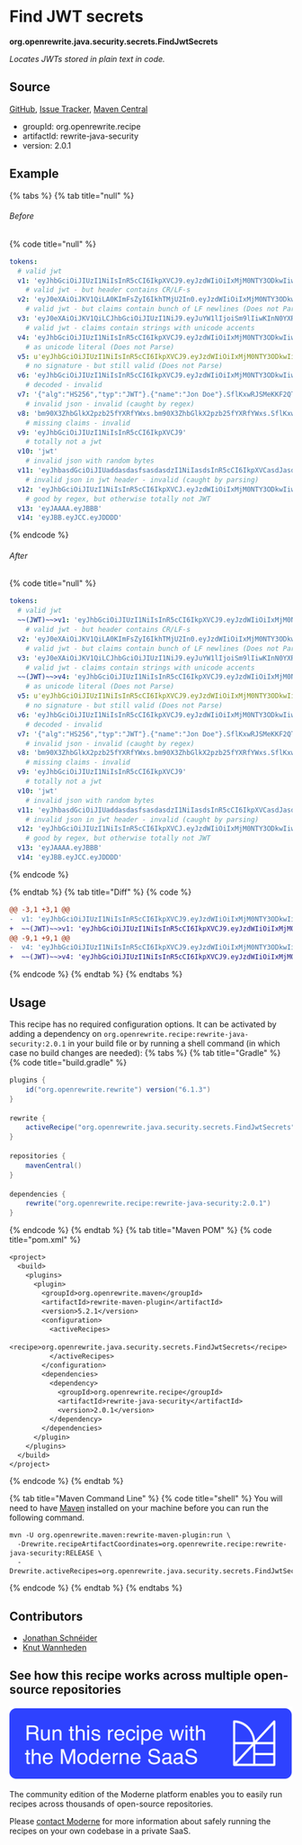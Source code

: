 # Find JWT secrets

**org.openrewrite.java.security.secrets.FindJwtSecrets**

_Locates JWTs stored in plain text in code._

## Source

[GitHub](https://github.com/openrewrite/rewrite-java-security/blob/main/src/main/java/org/openrewrite/java/security/secrets/FindJwtSecrets.java), [Issue Tracker](https://github.com/openrewrite/rewrite-java-security/issues), [Maven Central](https://central.sonatype.com/artifact/org.openrewrite.recipe/rewrite-java-security/2.0.1/jar)

* groupId: org.openrewrite.recipe
* artifactId: rewrite-java-security
* version: 2.0.1

## Example


{% tabs %}
{% tab title="null" %}

###### Before
{% code title="null" %}
```yaml
tokens:
  # valid jwt
  v1: 'eyJhbGciOiJIUzI1NiIsInR5cCI6IkpXVCJ9.eyJzdWIiOiIxMjM0NTY3ODkwIiwibmFtZSI6IkpvaG4gRG9lIiwiaWF0IjoxNTE2MjM5MDIyfQ.SflKxwRJSMeKKF2QT4fwpMeJf36POk6yJV_adQssw5c'
    # valid jwt - but header contains CR/LF-s
  v2: 'eyJ0eXAiOiJKV1QiLA0KImFsZyI6IkhTMjU2In0.eyJzdWIiOiIxMjM0NTY3ODkwIiwibmFtZSI6IkpvaG4gRG9lIiwiaWF0IjoxNTE2MjM5MDIyfQ'
    # valid jwt - but claims contain bunch of LF newlines (Does not Parse)
  v3: 'eyJ0eXAiOiJKV1QiLCJhbGciOiJIUzI1NiJ9.eyJuYW1lIjoiSm9lIiwKInN0YXR1cyI6ImVtcGxveWVlIgp9'
    # valid jwt - claims contain strings with unicode accents
  v4: 'eyJhbGciOiJIUzI1NiIsInR5cCI6IkpXVCJ9.eyJzdWIiOiIxMjM0NTY3ODkwIiwibmFtZSI6IsWww6HFkcOtIMOWxZHDqcOoIiwiaWF0IjoxNTE2MjM5MDIyfQ.k5HibI_uLn_RTuPcaCNkaVaQH2y5q6GvJg8GPpGMRwQ'
    # as unicode literal (Does not Parse)
  v5: u'eyJhbGciOiJIUzI1NiIsInR5cCI6IkpXVCJ9.eyJzdWIiOiIxMjM0NTY3ODkwIiwibmFtZSI6IkpvaG4gRG9lIiwiaWF0IjoxNTE2MjM5MDIyfQ.SflKxwRJSMeKKF2QT4fwpMeJf36POk6yJV_adQssw5c'
    # no signature - but still valid (Does not Parse)
  v6: 'eyJhbGciOiJIUzI1NiIsInR5cCI6IkpXVCJ9.eyJzdWIiOiIxMjM0NTY3ODkwIiwibmFtZSI6IkpvaG4gRG9lIiwiaWF0IjoxNTE2MjM5MDIyfQ'
    # decoded - invalid
  v7: '{"alg":"HS256","typ":"JWT"}.{"name":"Jon Doe"}.SflKxwRJSMeKKF2QT4fwpMeJf36POk6yJV_adQssw5c'
    # invalid json - invalid (caught by regex)
  v8: 'bm90X3ZhbGlkX2pzb25fYXRfYWxs.bm90X3ZhbGlkX2pzb25fYXRfYWxs.SflKxwRJSMeKKF2QT4fwpMeJf36POk6yJV_adQssw5c'
    # missing claims - invalid
  v9: 'eyJhbGciOiJIUzI1NiIsInR5cCI6IkpXVCJ9'
    # totally not a jwt
  v10: 'jwt'
    # invalid json with random bytes
  v11: 'eyJhbasdGciOiJIUaddasdasfsasdasdzI1NiIasdsInR5cCI6IkpXVCasdJasd9.eyJzdWIiOiIxMjM0NTY3ODkwIiwibmFtZSI6IkpvaG4gRG9lIiwiaWF0IjoxNTE2MjM5MDIyfQ.SflKxwRJSMeKKF2QT4fwpMeJf36POk6yJV_adQssw5c'
    # invalid json in jwt header - invalid (caught by parsing)
  v12: 'eyJhbGciOiJIUzI1NiIsInR5cCI6IkpXVCJ.eyJzdWIiOiIxMjM0NTY3ODkwIiwibmFtZSI6IkpvaG4gRG9lIiwiaWF0IjoxNTE2MjM5MDIyfQ.SflKxwRJSMeKKF2QT4fwpMeJf36POk6yJV_adQssw5c'
    # good by regex, but otherwise totally not JWT
  v13: 'eyJAAAA.eyJBBB'
  v14: 'eyJBB.eyJCC.eyJDDDD'
```
{% endcode %}

###### After
{% code title="null" %}
```yaml
tokens:
  # valid jwt
  ~~(JWT)~~>v1: 'eyJhbGciOiJIUzI1NiIsInR5cCI6IkpXVCJ9.eyJzdWIiOiIxMjM0NTY3ODkwIiwibmFtZSI6IkpvaG4gRG9lIiwiaWF0IjoxNTE2MjM5MDIyfQ.SflKxwRJSMeKKF2QT4fwpMeJf36POk6yJV_adQssw5c'
    # valid jwt - but header contains CR/LF-s
  v2: 'eyJ0eXAiOiJKV1QiLA0KImFsZyI6IkhTMjU2In0.eyJzdWIiOiIxMjM0NTY3ODkwIiwibmFtZSI6IkpvaG4gRG9lIiwiaWF0IjoxNTE2MjM5MDIyfQ'
    # valid jwt - but claims contain bunch of LF newlines (Does not Parse)
  v3: 'eyJ0eXAiOiJKV1QiLCJhbGciOiJIUzI1NiJ9.eyJuYW1lIjoiSm9lIiwKInN0YXR1cyI6ImVtcGxveWVlIgp9'
    # valid jwt - claims contain strings with unicode accents
  ~~(JWT)~~>v4: 'eyJhbGciOiJIUzI1NiIsInR5cCI6IkpXVCJ9.eyJzdWIiOiIxMjM0NTY3ODkwIiwibmFtZSI6IsWww6HFkcOtIMOWxZHDqcOoIiwiaWF0IjoxNTE2MjM5MDIyfQ.k5HibI_uLn_RTuPcaCNkaVaQH2y5q6GvJg8GPpGMRwQ'
    # as unicode literal (Does not Parse)
  v5: u'eyJhbGciOiJIUzI1NiIsInR5cCI6IkpXVCJ9.eyJzdWIiOiIxMjM0NTY3ODkwIiwibmFtZSI6IkpvaG4gRG9lIiwiaWF0IjoxNTE2MjM5MDIyfQ.SflKxwRJSMeKKF2QT4fwpMeJf36POk6yJV_adQssw5c'
    # no signature - but still valid (Does not Parse)
  v6: 'eyJhbGciOiJIUzI1NiIsInR5cCI6IkpXVCJ9.eyJzdWIiOiIxMjM0NTY3ODkwIiwibmFtZSI6IkpvaG4gRG9lIiwiaWF0IjoxNTE2MjM5MDIyfQ'
    # decoded - invalid
  v7: '{"alg":"HS256","typ":"JWT"}.{"name":"Jon Doe"}.SflKxwRJSMeKKF2QT4fwpMeJf36POk6yJV_adQssw5c'
    # invalid json - invalid (caught by regex)
  v8: 'bm90X3ZhbGlkX2pzb25fYXRfYWxs.bm90X3ZhbGlkX2pzb25fYXRfYWxs.SflKxwRJSMeKKF2QT4fwpMeJf36POk6yJV_adQssw5c'
    # missing claims - invalid
  v9: 'eyJhbGciOiJIUzI1NiIsInR5cCI6IkpXVCJ9'
    # totally not a jwt
  v10: 'jwt'
    # invalid json with random bytes
  v11: 'eyJhbasdGciOiJIUaddasdasfsasdasdzI1NiIasdsInR5cCI6IkpXVCasdJasd9.eyJzdWIiOiIxMjM0NTY3ODkwIiwibmFtZSI6IkpvaG4gRG9lIiwiaWF0IjoxNTE2MjM5MDIyfQ.SflKxwRJSMeKKF2QT4fwpMeJf36POk6yJV_adQssw5c'
    # invalid json in jwt header - invalid (caught by parsing)
  v12: 'eyJhbGciOiJIUzI1NiIsInR5cCI6IkpXVCJ.eyJzdWIiOiIxMjM0NTY3ODkwIiwibmFtZSI6IkpvaG4gRG9lIiwiaWF0IjoxNTE2MjM5MDIyfQ.SflKxwRJSMeKKF2QT4fwpMeJf36POk6yJV_adQssw5c'
    # good by regex, but otherwise totally not JWT
  v13: 'eyJAAAA.eyJBBB'
  v14: 'eyJBB.eyJCC.eyJDDDD'
```
{% endcode %}

{% endtab %}
{% tab title="Diff" %}
{% code %}
```diff
@@ -3,1 +3,1 @@
-  v1: 'eyJhbGciOiJIUzI1NiIsInR5cCI6IkpXVCJ9.eyJzdWIiOiIxMjM0NTY3ODkwIiwibmFtZSI6IkpvaG4gRG9lIiwiaWF0IjoxNTE2MjM5MDIyfQ.SflKxwRJSMeKKF2QT4fwpMeJf36POk6yJV_adQssw5c'
+  ~~(JWT)~~>v1: 'eyJhbGciOiJIUzI1NiIsInR5cCI6IkpXVCJ9.eyJzdWIiOiIxMjM0NTY3ODkwIiwibmFtZSI6IkpvaG4gRG9lIiwiaWF0IjoxNTE2MjM5MDIyfQ.SflKxwRJSMeKKF2QT4fwpMeJf36POk6yJV_adQssw5c'
@@ -9,1 +9,1 @@
-  v4: 'eyJhbGciOiJIUzI1NiIsInR5cCI6IkpXVCJ9.eyJzdWIiOiIxMjM0NTY3ODkwIiwibmFtZSI6IsWww6HFkcOtIMOWxZHDqcOoIiwiaWF0IjoxNTE2MjM5MDIyfQ.k5HibI_uLn_RTuPcaCNkaVaQH2y5q6GvJg8GPpGMRwQ'
+  ~~(JWT)~~>v4: 'eyJhbGciOiJIUzI1NiIsInR5cCI6IkpXVCJ9.eyJzdWIiOiIxMjM0NTY3ODkwIiwibmFtZSI6IsWww6HFkcOtIMOWxZHDqcOoIiwiaWF0IjoxNTE2MjM5MDIyfQ.k5HibI_uLn_RTuPcaCNkaVaQH2y5q6GvJg8GPpGMRwQ'
```
{% endcode %}
{% endtab %}
{% endtabs %}


## Usage

This recipe has no required configuration options. It can be activated by adding a dependency on `org.openrewrite.recipe:rewrite-java-security:2.0.1` in your build file or by running a shell command (in which case no build changes are needed): 
{% tabs %}
{% tab title="Gradle" %}
{% code title="build.gradle" %}
```groovy
plugins {
    id("org.openrewrite.rewrite") version("6.1.3")
}

rewrite {
    activeRecipe("org.openrewrite.java.security.secrets.FindJwtSecrets")
}

repositories {
    mavenCentral()
}

dependencies {
    rewrite("org.openrewrite.recipe:rewrite-java-security:2.0.1")
}
```
{% endcode %}
{% endtab %}
{% tab title="Maven POM" %}
{% code title="pom.xml" %}
```markup
<project>
  <build>
    <plugins>
      <plugin>
        <groupId>org.openrewrite.maven</groupId>
        <artifactId>rewrite-maven-plugin</artifactId>
        <version>5.2.1</version>
        <configuration>
          <activeRecipes>
            <recipe>org.openrewrite.java.security.secrets.FindJwtSecrets</recipe>
          </activeRecipes>
        </configuration>
        <dependencies>
          <dependency>
            <groupId>org.openrewrite.recipe</groupId>
            <artifactId>rewrite-java-security</artifactId>
            <version>2.0.1</version>
          </dependency>
        </dependencies>
      </plugin>
    </plugins>
  </build>
</project>
```
{% endcode %}
{% endtab %}

{% tab title="Maven Command Line" %}
{% code title="shell" %}
You will need to have [Maven](https://maven.apache.org/download.cgi) installed on your machine before you can run the following command.

```shell
mvn -U org.openrewrite.maven:rewrite-maven-plugin:run \
  -Drewrite.recipeArtifactCoordinates=org.openrewrite.recipe:rewrite-java-security:RELEASE \
  -Drewrite.activeRecipes=org.openrewrite.java.security.secrets.FindJwtSecrets
```
{% endcode %}
{% endtab %}
{% endtabs %}

## Contributors
* [Jonathan Schnéider](jkschneider@gmail.com)
* [Knut Wannheden](knut@moderne.io)


## See how this recipe works across multiple open-source repositories

[![Moderne Link Image](/.gitbook/assets/ModerneRecipeButton.png)](https://public.moderne.io/recipes/org.openrewrite.java.security.secrets.FindJwtSecrets)

The community edition of the Moderne platform enables you to easily run recipes across thousands of open-source repositories.

Please [contact Moderne](https://moderne.io/product) for more information about safely running the recipes on your own codebase in a private SaaS.
